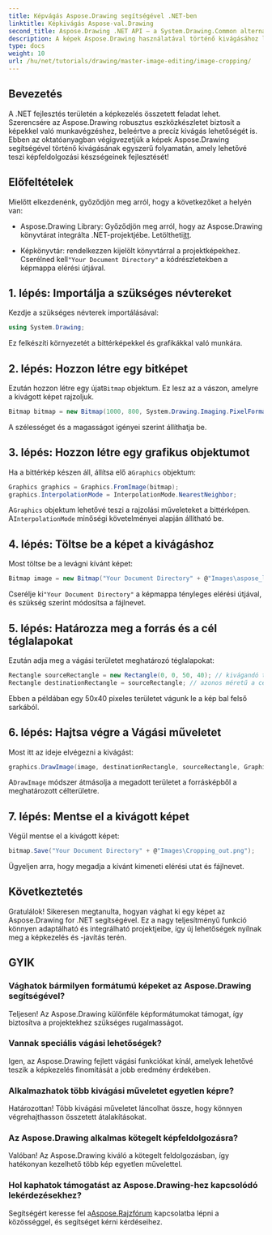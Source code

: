 ```yaml
---
title: Képvágás Aspose.Drawing segítségével .NET-ben
linktitle: Képkivágás Aspose-val.Drawing
second_title: Aspose.Drawing .NET API – a System.Drawing.Common alternatívája
description: A képek Aspose.Drawing használatával történő kivágásához lépésről lépésre szóló útmutatónkkal tárja fel a képkezelés erejét .NET-alkalmazásaiban. Ez az oktatóanyag mindent lefed, amit tudnia kell, a Bitmap létrehozásától a végső kivágott kép mentéséig.
type: docs
weight: 10
url: /hu/net/tutorials/drawing/master-image-editing/image-cropping/
---
```

## Bevezetés

A .NET fejlesztés területén a képkezelés összetett feladat lehet. Szerencsére az Aspose.Drawing robusztus eszközkészletet biztosít a képekkel való munkavégzéshez, beleértve a precíz kivágás lehetőségét is. Ebben az oktatóanyagban végigvezetjük a képek Aspose.Drawing segítségével történő kivágásának egyszerű folyamatán, amely lehetővé teszi képfeldolgozási készségeinek fejlesztését!

## Előfeltételek

Mielőtt elkezdenénk, győződjön meg arról, hogy a következőket a helyén van:

- Aspose.Drawing Library: Győződjön meg arról, hogy az Aspose.Drawing könyvtárat integrálta .NET-projektjébe. Letöltheti[itt](https://releases.aspose.com/drawing/net/).
  
-  Képkönyvtár: rendelkezzen kijelölt könyvtárral a projektképekhez. Cserélned kell`"Your Document Directory"` a kódrészletekben a képmappa elérési útjával.

## 1. lépés: Importálja a szükséges névtereket

Kezdje a szükséges névterek importálásával:

```csharp
using System.Drawing;
```

Ez felkészíti környezetét a bittérképekkel és grafikákkal való munkára.

## 2. lépés: Hozzon létre egy bitképet

 Ezután hozzon létre egy újat`Bitmap` objektum. Ez lesz az a vászon, amelyre a kivágott képet rajzoljuk.

```csharp
Bitmap bitmap = new Bitmap(1000, 800, System.Drawing.Imaging.PixelFormat.Format32bppPArgb);
```

A szélességet és a magasságot igényei szerint állíthatja be.

## 3. lépés: Hozzon létre egy grafikus objektumot

 Ha a bittérkép készen áll, állítsa elő a`Graphics` objektum:

```csharp
Graphics graphics = Graphics.FromImage(bitmap);
graphics.InterpolationMode = InterpolationMode.NearestNeighbor;
```

 A`Graphics` objektum lehetővé teszi a rajzolási műveleteket a bittérképen. A`InterpolationMode` minőségi követelményei alapján állítható be.

## 4. lépés: Töltse be a képet a kivágáshoz

Most töltse be a levágni kívánt képet:

```csharp
Bitmap image = new Bitmap("Your Document Directory" + @"Images\aspose_logo.png");
```

 Cserélje ki`"Your Document Directory"` a képmappa tényleges elérési útjával, és szükség szerint módosítsa a fájlnevet.

## 5. lépés: Határozza meg a forrás és a cél téglalapokat

Ezután adja meg a vágási területet meghatározó téglalapokat:

```csharp
Rectangle sourceRectangle = new Rectangle(0, 0, 50, 40); // kivágandó terület
Rectangle destinationRectangle = sourceRectangle; // azonos méretű a célállomáshoz
```

Ebben a példában egy 50x40 pixeles területet vágunk le a kép bal felső sarkából.

## 6. lépés: Hajtsa végre a Vágási műveletet

Most itt az ideje elvégezni a kivágást:

```csharp
graphics.DrawImage(image, destinationRectangle, sourceRectangle, GraphicsUnit.Pixel);
```

 A`DrawImage` módszer átmásolja a megadott területet a forrásképből a meghatározott célterületre.

## 7. lépés: Mentse el a kivágott képet

Végül mentse el a kivágott képet:

```csharp
bitmap.Save("Your Document Directory" + @"Images\Cropping_out.png");
```

Ügyeljen arra, hogy megadja a kívánt kimeneti elérési utat és fájlnevet.

## Következtetés

Gratulálok! Sikeresen megtanulta, hogyan vághat ki egy képet az Aspose.Drawing for .NET segítségével. Ez a nagy teljesítményű funkció könnyen adaptálható és integrálható projektjeibe, így új lehetőségek nyílnak meg a képkezelés és -javítás terén.

## GYIK

### Vághatok bármilyen formátumú képeket az Aspose.Drawing segítségével?

Teljesen! Az Aspose.Drawing különféle képformátumokat támogat, így biztosítva a projektekhez szükséges rugalmasságot.

### Vannak speciális vágási lehetőségek?

Igen, az Aspose.Drawing fejlett vágási funkciókat kínál, amelyek lehetővé teszik a képkezelés finomítását a jobb eredmény érdekében.

### Alkalmazhatok több kivágási műveletet egyetlen képre?

Határozottan! Több kivágási műveletet láncolhat össze, hogy könnyen végrehajthasson összetett átalakításokat.

### Az Aspose.Drawing alkalmas kötegelt képfeldolgozásra?

Valóban! Az Aspose.Drawing kiváló a kötegelt feldolgozásban, így hatékonyan kezelhető több kép egyetlen művelettel.

### Hol kaphatok támogatást az Aspose.Drawing-hez kapcsolódó lekérdezésekhez?

Segítségért keresse fel a[Aspose.Rajzfórum](https://forum.aspose.com/c/diagram/17) kapcsolatba lépni a közösséggel, és segítséget kérni kérdéseihez.